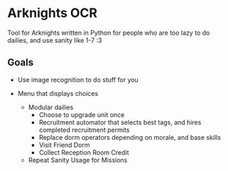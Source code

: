 # Arknights OCR
Tool for Arknights written in Python for people who are too lazy to do dailies, and use sanity  like 1-7 :3

## Goals
- Use image recognition to do stuff for you

- Menu that displays choices
  - Modular dailies
    - Choose to upgrade unit once
    - Recruitment automator that selects best tags, and hires completed recruitment permits
    - Replace dorm operators depending on morale, and base skills
    - Visit Friend Dorm
    - Collect Reception Room Credit
  - Repeat Sanity Usage for Missions